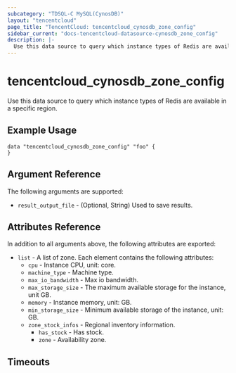 ```yaml
---
subcategory: "TDSQL-C MySQL(CynosDB)"
layout: "tencentcloud"
page_title: "TencentCloud: tencentcloud_cynosdb_zone_config"
sidebar_current: "docs-tencentcloud-datasource-cynosdb_zone_config"
description: |-
  Use this data source to query which instance types of Redis are available in a specific region.
---
```


# tencentcloud_cynosdb_zone_config

Use this data source to query which instance types of Redis are available in a specific region.

## Example Usage

```hcl
data "tencentcloud_cynosdb_zone_config" "foo" {
}
```

## Argument Reference

The following arguments are supported:

* `result_output_file` - (Optional, String) Used to save results.

## Attributes Reference

In addition to all arguments above, the following attributes are exported:

* `list` - A list of zone. Each element contains the following attributes:
  * `cpu` - Instance CPU, unit: core.
  * `machine_type` - Machine type.
  * `max_io_bandwidth` - Max io bandwidth.
  * `max_storage_size` - The maximum available storage for the instance, unit GB.
  * `memory` - Instance memory, unit: GB.
  * `min_storage_size` - Minimum available storage of the instance, unit: GB.
  * `zone_stock_infos` - Regional inventory information.
    * `has_stock` - Has stock.
    * `zone` - Availability zone.


## Timeouts

<no value>


